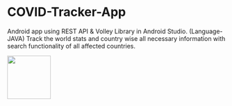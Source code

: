 # COVID-Tracker-App
Android app using REST API & Volley Library in Android Studio.
(Language-JAVA)
Track the world stats and country wise all necessary information with search functionality of all affected countries.

<img src="https://user-images.githubusercontent.com/87389299/125575893-9417fe41-807d-46ea-89cf-2edc6ce8ae42.jpg" width="100" height="100">

